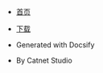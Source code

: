 * [首页](/ "图吧工具箱 - 最纯净的硬件工具箱")  

* [下载](./download.md "下载图吧工具箱")

* Generated with Docsify

* By Catnet Studio


